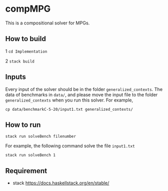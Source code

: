 # compMPG

This is a compositional solver for MPGs.

## How to build
1 `cd Implementation`

2 `stack build`

## Inputs 
Every input of the solver should be in the folder `generalized_contexts`. 
The data of benchmarks in `data/`, and please move the input file to the folder `generalized_contexts` when you run this solver. For example, 

`cp data/benchmarkC-5-20/input1.txt generalized_contexts/`

## How to run 
`stack run solveBench filenumber`

For example, the following command solve the file `input1.txt`

`stack run solveBench 1`



## Requirement 
- stack https://docs.haskellstack.org/en/stable/


